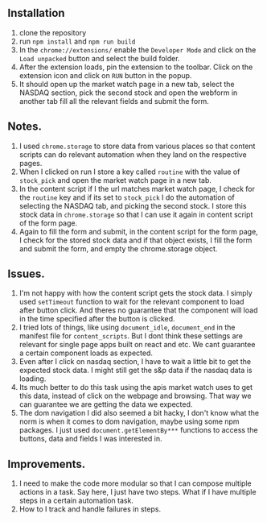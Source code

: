 ## Installation

1. clone the repository
2. run `npm install` and `npm run build`
3. In the `chrome://extensions/` enable the `Developer Mode` and click on the `Load unpacked` button and select the build folder.
4. After the extension loads, pin the extension to the toolbar. Click on the extension icon and click on `RUN` button in the popup.
5. It should open up the market watch page in a new tab, select the NASDAQ section, pick the second stock and open the webform in another tab fill all the relevant fields and submit the form.

## Notes.

1. I used `chrome.storage` to store data from various places so that content scripts can do relevant automation when they land on the respective pages.
2. When I clicked on run I store a key called `routine` with the value of `stock_pick` and open the market watch page in a new tab.
3. In the content script if I the url matches market watch page, I check for the `routine` key and if its set to `stock_pick` I do the automation of selecting the NASDAQ tab, and picking the second stock. I store this stock data in `chrome.storage` so that I can use it again in content script of the form page.
4. Again to fill the form and submit, in the content script for the form page, I check for the stored stock data and if that object exists, I fill the form and submit the form, and empty the chrome.storage object.

## Issues.

1. I'm not happy with how the content script gets the stock data. I simply used `setTimeout` function to wait for the relevant component to load after button click. And theres no guarantee that the component will load in the time specified after the button is clicked.
2. I tried lots of things, like using `document_idle`, `document_end` in the manifest file for `content_scripts`. But I dont think these settings are relevant for single page apps built on react and etc. We cant guarantee a certain component loads as expected.
3. Even after I click on nasdaq section, I have to wait a little bit to get the expected stock data. I might still get the s&p data if the nasdaq data is loading.
4. Its much better to do this task using the apis market watch uses to get this data, instead of click on the webpage and browsing. That way we can guarantee we are getting the data we expected.
5. The dom navigation I did also seemed a bit hacky, I don't know what the norm is when it comes to dom navigation, maybe using some npm packages. I just used `document.getElementBy***` functions to access the buttons, data and fields I was interested in.

## Improvements.

1. I need to make the code more modular so that I can compose multiple actions in a task. Say here, I just have two steps. What if I have multiple steps in a certain automation task.
2. How to I track and handle failures in steps.
